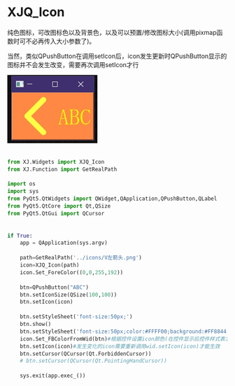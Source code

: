 # XJQ_Icon
纯色图标，可改图标色以及背景色，以及可以预置/修改图标大小(调用pixmap函数时可不必再传入大小参数了)。

当然，类似QPushButton在调用setIcon后，icon发生更新时QPushButton显示的图标并不会发生改变，需要再次调用setIcon才行

![XJQ_Icon](../pict/XJQ_Icon.png)
```py

from XJ.Widgets import XJQ_Icon
from XJ.Function import GetRealPath

import os
import sys
from PyQt5.QtWidgets import QWidget,QApplication,QPushButton,QLabel
from PyQt5.QtCore import Qt,QSize
from PyQt5.QtGui import QCursor


if True:
	app = QApplication(sys.argv)

	path=GetRealPath('../icons/V左箭头.png')
	icon=XJQ_Icon(path)
	icon.Set_ForeColor((0,0,255,192))

	btn=QPushButton("ABC")
	btn.setIconSize(QSize(100,100))
	btn.setIcon(icon)
	
	btn.setStyleSheet('font-size:50px;')
	btn.show()
	btn.setStyleSheet('font-size:50px;color:#FFFF00;background:#FF8844')
	icon.Set_FBColorFromWid(btn)#根据控件设置icon颜色(在控件显示后控件样式表才会应用生效于调色板中)
	btn.setIcon(icon)#发生变化的icon需要重新调用wid.setIcon(icon)才能生效
	btn.setCursor(QCursor(Qt.ForbiddenCursor))
	# btn.setCursor(QCursor(Qt.PointingHandCursor))

	sys.exit(app.exec_())

```